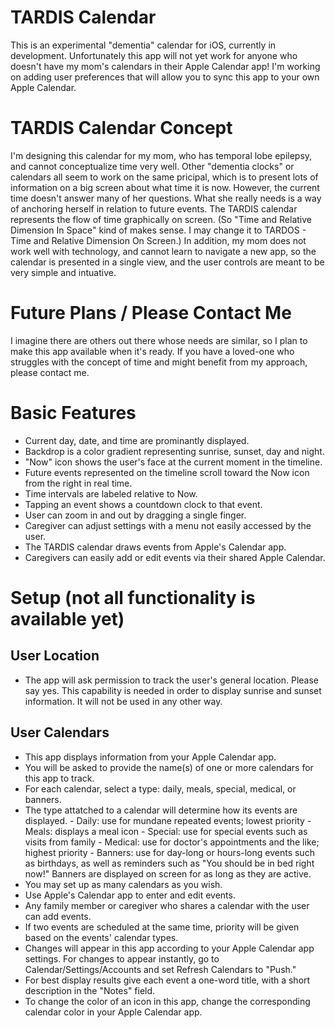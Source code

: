 # TARDIS Calendar
This is an experimental "dementia" calendar for iOS, currently in development.
Unfortunately this app will not yet work for anyone who doesn't have my mom's calendars in their Apple Calendar app! I'm working on adding user preferences that will allow you to sync this app to your own Apple Calendar.

# TARDIS Calendar Concept
I'm designing this calendar for my mom, who has temporal lobe epilepsy, and cannot conceptualize time very well.
Other "dementia clocks" or calendars all seem to work on the same pricipal, which is to present lots of information on a big screen about what time it is now.
However, the current time doesn't answer many of her questions. What she really needs is a way of anchoring herself in relation to future events.
The TARDIS calendar represents the flow of time graphically on screen. 
(So "Time and Relative Dimension In Space" kind of makes sense. I may change it to TARDOS - Time and Relative Dimension On Screen.)
In addition, my mom does not work well with technology, and cannot learn to navigate a new app, so 
the calendar is presented in a single view, and the user controls are meant to be very simple and intuative.

# Future Plans / Please Contact Me
I imagine there are others out there whose needs are similar, so I plan to make this app available when it's ready.
If you have a loved-one who struggles with the concept of time and might benefit from my approach, please contact me. 

# Basic Features
- Current day, date, and time are prominantly displayed.
- Backdrop is a color gradient representing sunrise, sunset, day and night.
- "Now" icon shows the user's face at the current moment in the timeline.
- Future events represented on the timeline scroll toward the Now icon from the right in real time.
- Time intervals are labeled relative to Now.
- Tapping an event shows a countdown clock to that event.
- User can zoom in and out by dragging a single finger.
- Caregiver can adjust settings with a menu not easily accessed by the user.
- The TARDIS calendar draws events from Apple's Calendar app.
- Caregivers can easily add or edit events via their shared Apple Calendar.

# Setup (not all functionality is available yet)

## User Location
- The app will ask permission to track the user's general location. Please say yes. This capability is needed in order to display sunrise and sunset information. It will not be used in any other way.

## User Calendars
- This app displays information from your Apple Calendar app.
- You will be asked to provide the name(s) of one or more calendars for this app to track.
- For each calendar, select a type: daily, meals, special, medical, or banners.
- The type attatched to a calendar will determine how its events are displayed.
        - Daily: use for mundane repeated events; lowest priority
        - Meals: displays a meal icon
        - Special: use for special events such as visits from family
        - Medical: use for doctor's appointments and the like; highest priority
        - Banners: use for day-long or hours-long events such as birthdays, as well as reminders such as "You should be in bed right now!" Banners are displayed on screen for as long as they are active.
- You may set up as many calendars as you wish.
- Use Apple's Calendar app to enter and edit events.
- Any family member or caregiver who shares a calendar with the user can add events.
- If two events are scheduled at the same time, priority will be given based on the events' calendar types.
- Changes will appear in this app according to your Apple Calendar app settings. For changes to appear instantly, go to Calendar/Settings/Accounts and set Refresh Calendars to "Push."
- For best display results give each event a one-word title, with a short description in the "Notes" field.
- To change the color of an icon in this app, change the corresponding calendar color in your Apple Calendar app.
